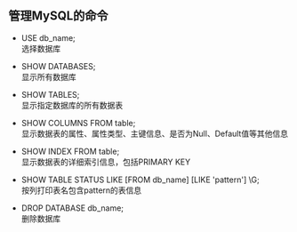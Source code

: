 ## 管理MySQL的命令  

* USE db_name;  
 选择数据库

* SHOW DATABASES;  
 显示所有数据库

* SHOW TABLES;  
 显示指定数据库的所有数据表

* SHOW COLUMNS FROM table;  
 显示数据表的属性、属性类型、主键信息、是否为Null、Default值等其他信息 

* SHOW INDEX FROM table;  
 显示数据表的详细索引信息，包括PRIMARY KEY

* SHOW TABLE STATUS LIKE [FROM db_name] [LIKE 'pattern'] \G;  
 按列打印表名包含pattern的表信息

* DROP DATABASE db_name;  
 删除数据库
